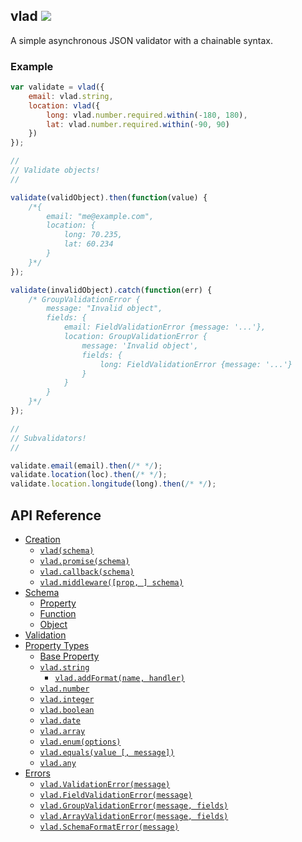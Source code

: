 vlad ![](https://travis-ci.org/nickclaw/vlad.svg)
------------------
A simple asynchronous JSON validator with a chainable syntax.

### Example

```javascript
var validate = vlad({
    email: vlad.string,
    location: vlad({
        long: vlad.number.required.within(-180, 180),
        lat: vlad.number.required.within(-90, 90)
    })
});

//
// Validate objects!
//

validate(validObject).then(function(value) {
    /*{
        email: "me@example.com",
        location: {
            long: 70.235,
            lat: 60.234
        }
    }*/
});

validate(invalidObject).catch(function(err) {
    /* GroupValidationError {
        message: "Invalid object",
        fields: {
            email: FieldValidationError {message: '...'},
            location: GroupValidationError {
                message: 'Invalid object',
                fields: {
                    long: FieldValidationError {message: '...'}
                }
            }
        }
    }*/
});

//
// Subvalidators!
//

validate.email(email).then(/* */);
validate.location(loc).then(/* */);
validate.location.longitude(long).then(/* */);

```

## API Reference
- [Creation](API.md#creation)
    - [`vlad(schema)`](API.md#vladschema---functionvalue)
    - [`vlad.promise(schema)`](API.md#vladpromiseschema---functionvalue)
    - [`vlad.callback(schema)`](API.md#vladcallbackschema---functionvalue-callback)
    - [`vlad.middleware([prop, ] schema)`](API.md#vladmiddlewareprop-schema---functionreq-res-next)
- [Schema](API.md#schema)
    - [Property](API.md#property)
    - [Function](API.md#function)
    - [Object](API.md#object)
- [Validation](API.md#validation)
- [Property Types](API.md#property-types)
    - [Base Property](API.md#base-property)
    - [`vlad.string`](API.md#vladstring)
        - [`vlad.addFormat(name, handler)`](#vladaddformatname-handler)
    - [`vlad.number`](API.md#vladnumber)
    - [`vlad.integer`](API.md#vladinteger)
    - [`vlad.boolean`](API.md#vladboolean)
    - [`vlad.date`](API.md#vladdate)
    - [`vlad.array`](API.md#vladarray)
    - [`vlad.enum(options)`](API.md#vladenumoptions)
    - [`vlad.equals(value [, message])`](API.md#vladequalsvalue--message)
    - [`vlad.any`](API.md#vladany)
- [Errors](API.md#errors)
    - [`vlad.ValidationError(message)`](#vladvalidationerrormessage)
    - [`vlad.FieldValidationError(message)`](#vladfieldvalidationerrormessage)
    - [`vlad.GroupValidationError(message, fields)`](#vladgroupvalidationerrormessage-fields)
    - [`vlad.ArrayValidationError(message, fields)`](#vladarrayvalidationerrormessage-fields)
    - [`vlad.SchemaFormatError(message)`](#vladschemaformaterrormessage)
